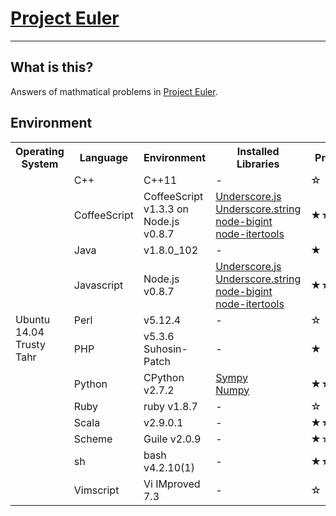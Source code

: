 # [Project Euler](http://projecteuler.net)

---
## What is this?
Answers of mathmatical problems in [Project Euler](http://projecteuler.net).

## Environment
<table>
  <tr>
    <th>Operating System</th>
    <th>Language</th>
    <th>Environment</th>
    <th>Installed Libraries</th>
    <th>Progress</th>
  </tr>
  <tr>
    <td rowspan="12">Ubuntu 14.04<br>Trusty Tahr</td>
    <td>C++</td>
    <td>C++11</td>
    <td>-</td>
    <td>☆</td>
  </tr>
  <tr>
    <td>CoffeeScript</td>
    <td>CoffeeScript v1.3.3 on Node.js v0.8.7</td>
    <td>
        <a href="http://underscorejs.org">Underscore.js</a><br>
        <a href="http://epeli.github.com/underscore.string">Underscore.string</a><br>
        <a href="http://github.com/substack/node-bigint">node-bigint</a><br>
        <a href="https://github.com/thegoleffect/node-itertools">node-itertools</a>
    </td>
    <td>★★★★☆</td>
  </tr>
  <tr>
    <td>Java</td>
    <td>v1.8.0_102</td>
    <td>-</td>
    <td>★</td>
  </tr>
  <tr>
    <td>Javascript</td>
    <td>Node.js v0.8.7</td>
    <td>
        <a href="http://underscorejs.org">Underscore.js</a><br>
        <a href="http://epeli.github.com/underscore.string">Underscore.string</a><br>
        <a href="http://github.com/substack/node-bigint">node-bigint</a><br>
        <a href="https://github.com/thegoleffect/node-itertools">node-itertools</a>
    </td>
    <td>★★★</td>
  </tr>
  <tr>
    <td>Perl</td>
    <td>v5.12.4</td>
    <td>-</td>
    <td>☆</td>
  </tr>
  <tr>
    <td>PHP</td>
    <td>v5.3.6 Suhosin-Patch</td>
    <td>-</td>
    <td>★</td>
  </tr>
  <tr>
    <td>Python</td>
    <td>CPython v2.7.2</td>
    <td>
        <a href="http://sympy.org">Sympy</a><br>
        <a href="http://numpy.scipy.org">Numpy</a>
    </td>
    <td>★★★★☆</td>
  </tr>
  <tr>
    <td>Ruby</td>
    <td>ruby v1.8.7</td>
    <td>-</td>
    <td>☆</td>
  </tr>
  <tr>
    <td>Scala</td>
    <td>v2.9.0.1</td>
    <td>-</td>
    <td>★★★★☆</td>
  </tr>
  <tr>
    <td>Scheme</td>
    <td>Guile v2.0.9</td>
    <td>-</td>
    <td>★☆</td>
  </tr>
  <tr>
    <td>sh</td>
    <td>bash v4.2.10(1)</td>
    <td>-</td>
    <td>★★★</td>
  </tr>
  <tr>
    <td>Vimscript</td>
    <td>Vi IMproved 7.3</td>
    <td>-</td>
    <td>☆</td>
  </tr>
</table>
